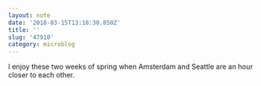 ```yaml
---
layout: note
date: '2018-03-15T13:18:30.850Z'
title: ''
slug: '47910'
category: microblog
---
```

I enjoy these two weeks of spring when Amsterdam and Seattle are an hour closer to each other.
